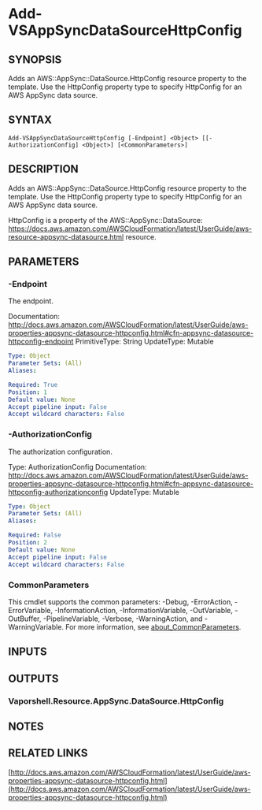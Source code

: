 # Add-VSAppSyncDataSourceHttpConfig

## SYNOPSIS
Adds an AWS::AppSync::DataSource.HttpConfig resource property to the template.
Use the HttpConfig property type to specify HttpConfig for an AWS AppSync data source.

## SYNTAX

```
Add-VSAppSyncDataSourceHttpConfig [-Endpoint] <Object> [[-AuthorizationConfig] <Object>] [<CommonParameters>]
```

## DESCRIPTION
Adds an AWS::AppSync::DataSource.HttpConfig resource property to the template.
Use the HttpConfig property type to specify HttpConfig for an AWS AppSync data source.

HttpConfig is a property of the AWS::AppSync::DataSource: https://docs.aws.amazon.com/AWSCloudFormation/latest/UserGuide/aws-resource-appsync-datasource.html resource.

## PARAMETERS

### -Endpoint
The endpoint.

Documentation: http://docs.aws.amazon.com/AWSCloudFormation/latest/UserGuide/aws-properties-appsync-datasource-httpconfig.html#cfn-appsync-datasource-httpconfig-endpoint
PrimitiveType: String
UpdateType: Mutable

```yaml
Type: Object
Parameter Sets: (All)
Aliases:

Required: True
Position: 1
Default value: None
Accept pipeline input: False
Accept wildcard characters: False
```

### -AuthorizationConfig
The authorization configuration.

Type: AuthorizationConfig
Documentation: http://docs.aws.amazon.com/AWSCloudFormation/latest/UserGuide/aws-properties-appsync-datasource-httpconfig.html#cfn-appsync-datasource-httpconfig-authorizationconfig
UpdateType: Mutable

```yaml
Type: Object
Parameter Sets: (All)
Aliases:

Required: False
Position: 2
Default value: None
Accept pipeline input: False
Accept wildcard characters: False
```

### CommonParameters
This cmdlet supports the common parameters: -Debug, -ErrorAction, -ErrorVariable, -InformationAction, -InformationVariable, -OutVariable, -OutBuffer, -PipelineVariable, -Verbose, -WarningAction, and -WarningVariable. For more information, see [about_CommonParameters](http://go.microsoft.com/fwlink/?LinkID=113216).

## INPUTS

## OUTPUTS

### Vaporshell.Resource.AppSync.DataSource.HttpConfig
## NOTES

## RELATED LINKS

[http://docs.aws.amazon.com/AWSCloudFormation/latest/UserGuide/aws-properties-appsync-datasource-httpconfig.html](http://docs.aws.amazon.com/AWSCloudFormation/latest/UserGuide/aws-properties-appsync-datasource-httpconfig.html)

